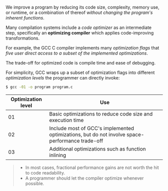 We improve a program by reducing its code size, complexity, memory use, or runtime, or a combination of thereof *without changing the program's inherent functions*.

Many compilation systems include a *code optimizer* as an intermediate step, specifically an **optimizing compiler** which applies code-improving transformations.

For example, the GCC C compiler implements many *optimization flags* that *five user direct access to a subset of the implemented optimizations*.

The trade-off for optimized code is compile time and ease of debugging.

For simplicity, GCC wraps up a subset of optimization flags into different *optimization levels* the programmer can directly invoke:

```sh
$ gcc -01 -o program program.c
```


| Optimization level | Use                                                                                             |
| ------------------ | ----------------------------------------------------------------------------------------------- |
| 01                 | Basic optimizations to reduce code size and execution time                                      |
| 02                 | Include most of GCC's implemented optimizations, but do not involve space-performance trade-off |
| 03                 | Additional optimizations such as function inlining                                              |

> - In most cases,  fractional performance gains are not worth the hit to code readability.
> - A programmer should let the compiler optimize whenever possible.
